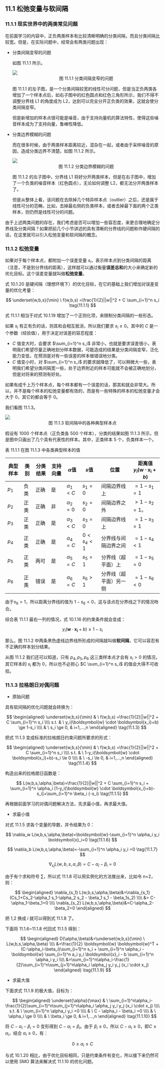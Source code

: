 ## 11.1 松弛变量与软间隔

### 11.1.1 现实世界中的两类常见问题

在前面学习的内容中，正负两类样本有比较清晰明确的分类间隔，而且分类间隔比较宽。但是，在实际问题中，经常会有两类问题出现：

- 分类间隔变窄的问题

  如图 11.1.1 所示。

  <img src="./images/11-1-1.png" />

  <center>图 11.1.1 分类间隔变窄的问题</center>

  图 11.1.1 的左子图，是一个分类间隔较宽的线性可分问题，但是当正负两类各增加了一个样本点后，如右子图中的红色圆点和红色三角形所示，我们不得不调整分界线 L1 的角度成为 L2，达到可以完全分开正负类的效果，这就会使分类间隔变窄。

  但是新增加的样本点很可能是噪音，由于支持向量机的算法特性，使得这些噪音样本成为了支持向量，鲁棒性降低。

- 分类边界模糊的问题

  而在很多时候，由于两类样本距离较近，混杂在一起，或者由于采样噪音的原因，造成分类边界不清楚。如图 11.1.2 所示。

  <img src="./images/11-1-2.png" />

  <center>图 11.1.2 分类边界模糊的问题</center>


  图 11.1.2 的左子图中，分界线 L1 将好分开两类样本，但是在右子图中，增加了一个负类的噪音样本（红色圆点），无论如何调整 L2，都无法分开两类样本了。

  但是从整体上看，该问题在去除掉几个特异样本点（outlier）之后，还是属于线性可分的范畴。比如，去掉最右侧的负类样本，或者去掉最下面的两个正类样本，则仍然是线性可分的问题。

由于上述两类问题的存在，我们考虑是否可以增加一些容忍度，来更合理地确定分界线及分类间隔？如果把前几个小节讲述的具有清晰的分界线的问题称作硬间隔的话，在这里就可以引入松弛变量和软间隔的概念。

### 11.1.2 松弛变量

如果对于每个样本点，都附加一个误差变量 $s_i$，表示样本点到分类间隔的距离（注意，不是到分界线的距离），这样就可以通过衡量**误差总和**的大小来确定新的优化目标。这个误差变量就叫做**松弛变量**。

式 10.1.20 是硬间隔（理想环境下）的优化目标，在它的基础上我们增加对误差变量的优化考量：

$$
\underset{w,b,s}{\min} \ f(w,b,s) =\frac{1}{2}||w||^2 + C \sum_{i=1}^n s_i
\tag{11.1.1}
$$

式 11.1.1 相当于对式 10.1.19 增加了一个正则化项，来限制分类间隔的一些形态。

如果 $s_i$ 有正有负的话，则其和会相互抵消，所以我们要求 $s_i \ge 0$。其中的 $C$ 是一个参数（经验值），用于决定对误差的容忍程度：

- $C$ 值变大时，会要求 $\sum_{i=1}^n s_i$ 非常小，也就是要求误差很小，表明我们希望尽量正确地划分样本数据，可能造成的结果是分类间隔变窄，泛化能力变低，在预测是对有一些误差的样本做错误地分类。
- $C$ 值变小时，对 $\sum_{i=1}^n s_i$ 的要求就降低了，可以稍微大一些，表明我们希望分类间隔宽一些，处于边界附近的样本可能就不会被正确地划分，但是对将来的预测有好处。

如果有成千上万个样本点，每个样本都有一个误差的话，那其和就会非常大。所以，并不是每个样本的松弛变量都有效的，而是有一些特殊的样本的松弛变量才会大于 0，其它的都会等于 0。

我们看图 11.1.3。

<img src="./images/11-1-3.png" />

<center>图 11.1.3 软间隔中的各种典型样本点</center>

假设有 1000 个样本点（正负类各 500 个样本），分类的结果如图 11.1.3 所示，但是图中只画出了几个具有代表性的样本。其中，正类样本 5 个，负类样本一个。

表 11.1.1 在图 11.1.3 中各类典型样本的值

|典型样本|类别|分类结果|支持向量|$\alpha$值|$s$值|位置|距离值$y_i(\boldsymbol{w} \cdot \boldsymbol{x_i}+b)$|
|--|--|--|--|--|--|--|--|
|$p_1$|负类|正确|是|$\alpha_1<C$|$s_1=0$|间隔边界线上|$=1-s_1=1$|
|$p_2$|正类|正确|非|$\alpha_2=0$|$s_2=0$|间隔边界之外|$>1-s_2=1$。
|$p_3$|正类|正确|是|$\alpha_3<C$|$s_3=0$|间隔边界线上|$= 1-s_3=1$|
|$p_4$|正类|正确|是|$\alpha_4=C$|$0<s_4<1$|分界线与间隔边界之间|$= 1-s_4<1$|
|$p_5$|正类|两可|是|$\alpha_5=C$|$s_5=1$|分界线（超平面）上|$=1-s_5=0$|
|$p_6$|正类|错误|是|$\alpha_6=C$|$s_6>1$|分界线（超平面）另一侧|$=1-s_6<0$|

由于$s_6>1$，所以距离分界线的值为 $1-s_6<0$，这与该点在分界线之下的情况吻合。

综合表 11.1.1 最右一列的情况，式 10.1.16 的约束条件就会变成：

$$
y_i(\boldsymbol{w} \cdot \boldsymbol{x_i}+b) \ge 1-s_i \tag{11.1.2}
$$

那么，图 11.1.2 中两条黑色虚线边界线所形成的间隔就叫做**软间隔**，它可以容忍有不正确的样本划分结果。

从图 11.1.2 我们还可以知道，只有 $p_4,p_5,p_6$ 这三类样本点才会有 $s_i > 0$ 的情况，其它样本的 $s_i$ 都为 0，所以也不必担心 $C \sum_{i=1}^n s_i$ 的值会大得不可收拾。

### 11.1.3 拉格朗日对偶问题

- 原始问题

具有软间隔的优化问题就会转换为：

$$
\begin{aligned}
\underset{w,b,s}{\min} & \ f(w,b,s) =\frac{1}{2}||w||^2 + C \sum_{i=1}^n s_i  
\\\\
s.t. & \ y_i(\boldsymbol{w} \cdot \boldsymbol{x_i}+b) \ge 1-s_i
\\\\
& \ s_i \ge 0, & i=1,...,n
\end{aligned}
\tag{11.1.3}
$$

把式 11.1.3 变成标准的拉格朗日约束问题所要求的形式：

$$
\begin{aligned}
\underset{w,b,s}{\min} & \ f(w,b,s) =\frac{1}{2}||w||^2 + C \sum_{i=1}^n s_i  
\\\\
s.t. & \ 1-y_i(\boldsymbol{w} \cdot \boldsymbol{x_i}+b)-s_i \le 0
\\\\
& \ -s_i \le 0, & i=1,...,n
\end{aligned}
\tag{11.1.4}
$$

构造出来的拉格朗日函数是：

$$
L(w,b,s,\alpha,\beta)=\frac{1}{2}||w||^2 + C \sum_{i=1}^n s_i + \sum_{i=1}^n \alpha_i [1-y_i(\boldsymbol{w} \cdot \boldsymbol{x_i}+b)-s_i]+\sum_{i=1}^n \beta_i (-s_i)
\tag{11.1.5}
$$

再根据前面学习的对偶问题解决方法，先求最小值，再求最大值。

- 求最小值

对式 11.1.5 求各个变量的导数，并令结果为 0：

$$
\nabla_w L(w,b,s,\alpha,\beta)=\boldsymbol{w}-\sum_{i=1}^n \alpha_i y_i \boldsymbol{x}_i=0 \tag{11.1.6}
$$

$$
\nabla_b L(w,b,s,\alpha,\beta)=-\sum_{i=1}^n \alpha_i y_i =0 \tag{11.1.7}
$$

$$
\nabla_{s_i} L(w,b,s,\alpha,\beta)=C-\alpha_i-\beta_i=0 \tag{11.1.8}
$$

由于有个求和符号 $\sum$，所以式 11.1.8 可以用实例化的方法推出来，比如令 n=2，则：

$$
\begin{aligned}
\nabla_{s_1} L(w,b,s,\alpha,\beta)&=\nabla_{s_1}(Cs_1+Cs_2-\alpha_1 s_1-\alpha_2 s_2 - \beta_1 s_1 - \beta_1s_2)
\\\\
&= C-\alpha_1-\beta_1=0
\\\\
\nabla_{s_2} L(w,b,s,\alpha,\beta)&=C-\alpha_2-\beta_2=0
\end{aligned}
$$

把 1,2 换成 $i$ 就可以得到式 11.1.8 了。

下面将 11.1.6~11.1.8 代回式 11.1.5 得到：

$$
\begin{aligned}
D(\alpha,\beta)&=\underset{w,b,s}{\min} \ L(w,b,s,\alpha,\beta)
\\\\
&=\frac{1}{2} \boldsymbol{w} \boldsymbol{w}^T + (C-\alpha_i-\beta_i)\sum_{i=1}^n s_i + \sum_{i=1}^n \alpha_i - \boldsymbol{w} \sum_{i=1}^n a_i y_i \boldsymbol{x}_i - b \sum_{i=1}^n \alpha_i y_i
\\\\
&=\sum_{i=1}^n\alpha_i-\frac{1}{2}\sum_{i=1}^n\sum_{j=1}^n\alpha_i \alpha_j y_i y_j (x_i \cdot x_j) 
\end{aligned}
\tag{11.1.9}
$$

- 求最大值

下面求式 11.1.9 的极大值，目标为：

$$
\begin{aligned}
\underset{\alpha}{\max} & \ \sum_{i=1}^n\alpha_i-\frac{1}{2}\sum_{i=1}^n\sum_{j=1}^n\alpha_i \alpha_j y_i y_j (x_i \cdot x_j)
\\\\
s.t. & \ \sum_{i=1}^n \alpha_i y_i =0
\\\\
& \ C - \alpha_i - \beta_i =0
\\\\
& \ \alpha_i \ge 0
\\\\
& \ \beta_i \ge 0, & i=1,...,n
\end{aligned}
\tag{11.1.10}
$$

将 $C - \alpha_i - \beta_i =0$ 变形得到 $C - \alpha_i = \beta_i$。由于 $\beta_i \ge 0$，所以 $C - \alpha_i \ge 0$，即$C \ge \alpha_i$，结合 $\alpha_i \ge 0$，有：

$$
0 \le \alpha_i \le C \tag{11.1.11}
$$

与式 10.1.20 相比，由于优化目标相同，只是约束条件有变化，所以接下来仍然可以使用 SMO 算法来解决式 11.1.10 的优化问题。
